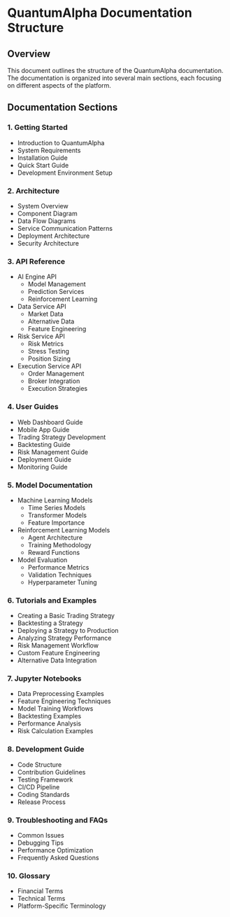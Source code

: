 # QuantumAlpha Documentation Structure

## Overview
This document outlines the structure of the QuantumAlpha documentation. The documentation is organized into several main sections, each focusing on different aspects of the platform.

## Documentation Sections

### 1. Getting Started
- Introduction to QuantumAlpha
- System Requirements
- Installation Guide
- Quick Start Guide
- Development Environment Setup

### 2. Architecture
- System Overview
- Component Diagram
- Data Flow Diagrams
- Service Communication Patterns
- Deployment Architecture
- Security Architecture

### 3. API Reference
- AI Engine API
  - Model Management
  - Prediction Services
  - Reinforcement Learning
- Data Service API
  - Market Data
  - Alternative Data
  - Feature Engineering
- Risk Service API
  - Risk Metrics
  - Stress Testing
  - Position Sizing
- Execution Service API
  - Order Management
  - Broker Integration
  - Execution Strategies

### 4. User Guides
- Web Dashboard Guide
- Mobile App Guide
- Trading Strategy Development
- Backtesting Guide
- Risk Management Guide
- Deployment Guide
- Monitoring Guide

### 5. Model Documentation
- Machine Learning Models
  - Time Series Models
  - Transformer Models
  - Feature Importance
- Reinforcement Learning Models
  - Agent Architecture
  - Training Methodology
  - Reward Functions
- Model Evaluation
  - Performance Metrics
  - Validation Techniques
  - Hyperparameter Tuning

### 6. Tutorials and Examples
- Creating a Basic Trading Strategy
- Backtesting a Strategy
- Deploying a Strategy to Production
- Analyzing Strategy Performance
- Risk Management Workflow
- Custom Feature Engineering
- Alternative Data Integration

### 7. Jupyter Notebooks
- Data Preprocessing Examples
- Feature Engineering Techniques
- Model Training Workflows
- Backtesting Examples
- Performance Analysis
- Risk Calculation Examples

### 8. Development Guide
- Code Structure
- Contribution Guidelines
- Testing Framework
- CI/CD Pipeline
- Coding Standards
- Release Process

### 9. Troubleshooting and FAQs
- Common Issues
- Debugging Tips
- Performance Optimization
- Frequently Asked Questions

### 10. Glossary
- Financial Terms
- Technical Terms
- Platform-Specific Terminology

